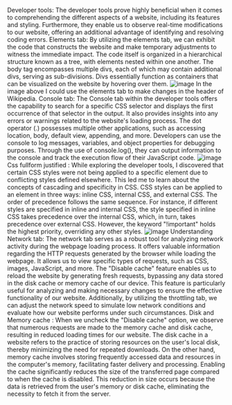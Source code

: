 Developer tools:
The developer tools prove highly beneficial when it comes to comprehending the different aspects of a website, including its features and styling. Furthermore, they enable us to observe real-time modifications to our website, offering an additional advantage of identifying and resolving coding errors.
Elements tab:
By utilizing the elements tab, we can exhibit the code that constructs the website and make temporary adjustments to witness the immediate impact. The code itself is organized in a hierarchical structure known as a tree, with elements nested within one another. The body tag encompasses multiple divs, each of which may contain additional divs, serving as sub-divisions. Divs essentially function as containers that can be visualized on the website by hovering over them.
![image](https://github.com/Snehap001/summer-of-code-2023/assets/125338522/1dcab362-6756-4ff6-8249-591aab2f0f9c)
In the image above I could use the elements tab to make changes in the header of Wikipedia.
Console tab:
The Console tab within the developer tools offers the capability to search for a specific CSS selector and displays the first occurrence of that selector in the output. It also provides insights into any errors or warnings related to the website's loading process. The dot operator (.) possesses multiple other applications, such as accessing location, body, default view, appending, and more. Developers can use the console to log messages, variables, and object properties for debugging purposes.  Through the use of console.log(), they can output information to the console and track the execution flow of their JavaScript code.
![image](https://github.com/Snehap001/summer-of-code-2023/assets/125338522/820c5052-41ef-4de6-8744-099c3acf357d)
Css fullform justified :
While exploring the developer tools, I discovered that certain CSS styles were not being applied to a specific element due to conflicting styles defined elsewhere. This led me to learn about the concepts of cascading and specificity in CSS. CSS styles can be applied to an element in three ways: inline CSS, internal CSS, and external CSS. The order of precedence follows the same sequence. For instance, if different styles are specified in inline and internal CSS, the style specified in inline CSS takes precedence over the internal CSS, which, in turn, takes precedence over external CSS. However, the keyword "!important" holds the highest priority, overriding any other styles.
![image](https://github.com/Snehap001/summer-of-code-2023/assets/125338522/215a1033-6899-40fa-85e5-f87c9cc3ca80)
Understanding Network tab:
The network tab serves as a robust tool for analyzing network activity during the webpage loading process. It offers valuable information regarding the HTTP requests generated by the browser while loading the webpage. It allows us to view specific types of requests, such as CSS, images, JavaScript, and more. The "Disable cache" feature enables us to reload the website by generating fresh requests, bypassing any data stored in the disk cache or memory cache of our device. This feature is particularly useful for analyzing and making necessary changes to ensure the effective functionality of our website. Additionally, by utilizing the throttling tab, we can adjust the network speed to simulate low network conditions and evaluate how our website performs under such circumstances.
Disk and Memory cache :
When we uncheck the "Disable cache" option, we observe that numerous requests are made to the memory cache and disk cache, resulting in reduced loading times for our website. The disk cache in a website refers to the practice of storing resources on the user's local disk, thereby minimizing the need for repeated downloads. On the other hand, memory cache involves storing frequently accessed data and resources in the computer's memory, facilitating faster delivery and processing. Enabling the cache significantly reduces the size of the transferred page compared to when the cache is disabled. This reduction in size occurs because the data is retrieved from the user's memory or disk cache, eliminating the necessity to fetch it from the server.
